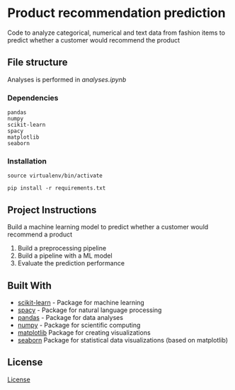 # Product recommendation prediction

Code to analyze categorical, numerical and text data from fashion items 
to predict whether a customer would recommend the product

## File structure

Analyses is performed in *analyses.ipynb*

### Dependencies

```
pandas
numpy
scikit-learn
spacy
matplotlib
seaborn
```

### Installation

```
source virtualenv/bin/activate

pip install -r requirements.txt
```

## Project Instructions

Build a machine learning model to predict whether a customer would recommend a product

1. Build a preprocessing pipeline
2. Build a pipeline with a ML model
3. Evaluate the prediction performance

## Built With

* [scikit-learn](https://scikit-learn.org/stable/) - Package for machine learning
* [spacy](https://spacy.io/) - Package for natural language processing
* [pandas](https://pandas.pydata.org/) - Package for data analyses
* [numpy](https://numpy.org/) - Package for scientific computing
* [matplotlib](https://matplotlib.org/) Package for creating visualizations
* [seaborn](https://seaborn.pydata.org/) Package for statistical data visualizations (based on matplotlib)


## License

[License](LICENSE.txt)

